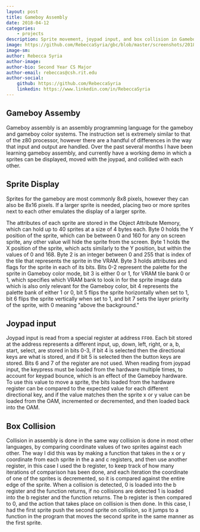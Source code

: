 ```yaml
---
layout: post
title: Gameboy Assembly
date: 2018-04-12
categories:
    - projects
description: Sprite movement, joypad input, and box collision in Gameboy assembly
image: https://github.com/RebeccaSyria/gbc/blob/master/screenshots/2018-04-12-161539_542x523_scrot.png
image-sm:
author: Rebecca Syria
author-image:
author-bio: Second Year CS Major
author-email: rebeccas@csh.rit.edu
author-social:
    github: https://github.com/RebeccaSyria
    linkedin: https://www.linkedin.com/in/RebeccaSyria
---
```


Gameboy Assemby
---
Gameboy assembly is an assembly programming language for the gameboy and gameboy color systems. The instruction set is extremely similar to that of the z80 processor, however there are a handful of differences in the way that input and output are handled. Over the past several months I have been learning gameboy assembly, and currently have a working demo in which a sprites can be displayed, moved with the joypad, and collided with each other.

Sprite Display
---
Sprites for the gameboy are most commonly 8x8 pixels, however they can also be 8x16 pixels. If a larger sprite is needed, placing two or more sprites next to each other emulates the display of a larger sprite.

The attributes of each sprite are stored in the Object Attribute Memory, which can hold up to 40 sprites at a size of 4 bytes each. Byte 0 holds the Y position of the sprite, which can be between 0 and 160 for any on screen sprite, any other value will hide the sprite from the screen. Byte 1 holds the X position of the sprite, which acts similarly to the Y position, but within the values of 0 and 168. Byte 2 is an integer between 0 and 255 that is index of the tile that represents the sprite in the VRAM. Byte 3 holds attributes and flags for the sprite in each of its bits. Bits 0-2 represent the palette for the sprite in Gameboy color mode, bit 3 is either 0 or 1, for VRAM tile bank 0 or 1, which specifies which VRAM bank to look in for the sprite image data which is also only relevant for the Gameboy color, bit 4 represents the palette bank of either 1 or 0, bit 5 flips the sprite horizontally when set to 1, bit 6 flips the sprite vertically when set to 1, and bit 7 sets the layer priority of the sprite, with 0 meaning "above the background."

Joypad input
---
Joypad input is read from a special register at address `FF00`. Each bit stored at the address represents a different input, up, down, left, right, or a, b, start, select, are stored in bits 0-3, if bit 4 is selected then the directional keys are what is stored, and if bit 5 is selected then the button keys are stored. Bits 6 and 7 of the register are not used.
When reading from joypad input, the keypress must be loaded from the hardware multiple times, to account for keypad bounce, which is an effect of the Gameboy hardware. To use this value to move a sprite, the bits loaded from the hardware register can be compared to the expected value for each different directional key, and if the value matches then the sprite x or y value can be loaded from the OAM, incremented or decremented, and then loaded back into the OAM.

Box Collision
---
Collision in assembly is done in the same way collision is done in most other languages, by comparing coordinate values of two sprites against each other. The way I did this was by making a function that takes in the x or y coordinate from each sprite in the a and c registers, and then use another register, in this case I used the b register, to keep track of how many iterations of comparison has been done, and each iteration the coordinate of one of the sprites is decremented, so it is compared against the entire edge of the sprite. When a collision is detected, 0 is loaded into the b register and the function returns, if no collisions are detected 1 is loaded into the b register and the function returns. The b register is then compared to 0, and the action that takes place on collision is then done. In this case, I had the first sprite push the second sprite on collision, so it jumps to a function in the program that moves the second sprite in the same manner as the first sprite.
